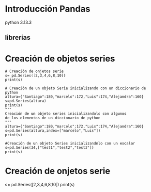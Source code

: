 # Introducción Pandas
python 3.13.3
## librerias

# Creación de objetos series
```
# Creación de onjetos serie
s= pd.Series([2,3,4,6,8,10])
print(s)

# Creación de un objeto Serie inicializando con un diccionario de python
altura={"Santiago":180,"marcelo":172,"Luis":174,"Alejandra":160}
s=pd.Series(altura)
print(s)
"""
Creación de un objeto series inicializandolo con algunos
de los elementos de un diccionario de python 
"""
altura={"Santiago":180,"marcelo":172,"Luis":174,"Alejandra":160}
s=pd.Series(altura,index=["marcelo","Luis"])
print(s)

#Creación de un objeto Series inicializandnlo con un escalar
s=pd.Series(34,["test1","test2","test3"])
print(s)

```
# Creación de onjetos serie
s= pd.Series([2,3,4,6,8,10])
print(s)
```
